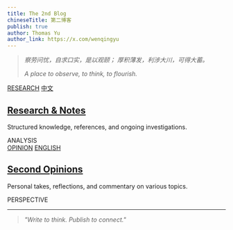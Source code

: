 ```yaml
---
title: The 2nd Blog
chineseTitle: 第二博客
publish: true
author: Thomas Yu
author_link: https://x.com/wenqingyu
---
```

> _察劳问忧，自求口实，是以观颐；_
> _厚积薄发，利涉大川，可得大蓄。_
> 
> _A place to observe, to think, to flourish._


<div class="cards-layout">
  <div class="card">
    <div class="card-content">
      <div class="tags">
        <a href="/tags/research">RESEARCH</a>
        <a href="/tags/中文">中文</a>
      </div>
      <h2 class="card-title"><a href="/Research" class="hover-underline">Research & Notes</a></h2>
      <p class="card-excerpt">Structured knowledge, references, and ongoing investigations.</p>
      <div class="card-meta">
        <span>ANALYSIS</span>
      </div>
    </div>
  </div>

  <div class="card">
    <div class="card-content">
      <div class="tags">
        <a href="/tags/opinion">OPINION</a>
        <a href="/tags/english">ENGLISH</a>
      </div>
      <h2 class="card-title"><a href="/2nd%20opinion" class="hover-underline">Second Opinions</a></h2>
      <p class="card-excerpt">Personal takes, reflections, and commentary on various topics.</p>
      <div class="card-meta">
        <span>PERSPECTIVE</span>
      </div>
    </div>
  </div>
</div>


---

> _"Write to think. Publish to connect."_ 
